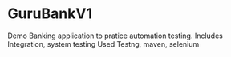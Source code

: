 # GuruBankV1
Demo Banking application to pratice automation testing.
Includes Integration, system testing 
Used Testng, maven, selenium
